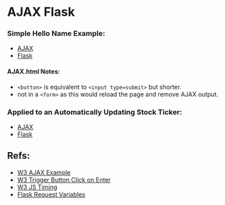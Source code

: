 # AJAX Flask

### Simple Hello Name Example:
* [AJAX](https://github.com/eniompw/AJAX-Flask/blob/main/templates/ajax.html)
* [Flask](https://github.com/eniompw/AJAX-Flask/blob/main/flask_app.py)

#### AJAX.html Notes:
* `<button>` is equivalent to `<input type=submit>` but shorter.
* not in a `<form>` as this would reload the page and remove AJAX output.

### Applied to an Automatically Updating Stock Ticker:
* [AJAX](https://github.com/eniompw/AJAX-Flask/blob/main/templates/stock.html)
* [Flask](https://github.com/eniompw/AJAX-Flask/blob/main/stock.py)

## Refs:
* [W3 AJAX Example](https://web.archive.org/web/20210607235923/https://www.w3schools.com/js/js_ajax_intro.asp)
* [W3 Trigger Button Click on Enter](https://www.w3schools.com/howto/tryit.asp?filename=tryhow_js_trigger_button_enter)
* [W3 JS Timing](https://www.w3schools.com/js/js_timing.asp)
* [Flask Request Variables](https://flask.palletsprojects.com/en/1.1.x/quickstart/#the-request-object)

